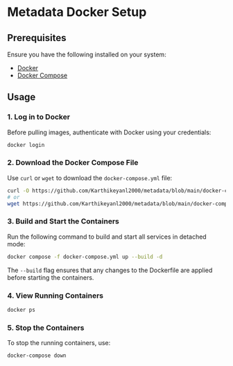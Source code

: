 # Metadata Docker Setup


## Prerequisites

Ensure you have the following installed on your system:
- [Docker](https://www.docker.com/get-started)
- [Docker Compose](https://docs.docker.com/compose/install/)

## Usage

### 1. Log in to Docker
Before pulling images, authenticate with Docker using your credentials:
```sh
docker login
```

### 2. Download the Docker Compose File
Use `curl` or `wget` to download the `docker-compose.yml` file:
```sh
curl -O https://github.com/Karthikeyanl2000/metadata/blob/main/docker-compose.yml
# or
wget https://github.com/Karthikeyanl2000/metadata/blob/main/docker-compose.yml
```

### 3. Build and Start the Containers
Run the following command to build and start all services in detached mode:
```sh
docker compose -f docker-compose.yml up --build -d
```
The `--build` flag ensures that any changes to the Dockerfile are applied before starting the containers.

### 4. View Running Containers
```sh
docker ps
```

### 5. Stop the Containers
To stop the running containers, use:
```sh
docker-compose down
```

